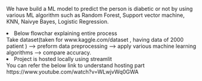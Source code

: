 We have build a ML model to predict the person is diabetic or not by using various ML algorithm such as Random Forest, Support vector machine, KNN, Naivye Bayes, Logistic Regression.

<li> Below flowchar explaining entire process </li>
Take dataset(taken for www.kaggle.com/dataset , having data of 2000 patient ) --> preform data preprocessing --> apply various machine learning algorithms --> compare accuracy. 
</br>
<li> Project is hosted locally using streamlit </li>
You can refer the below link to understand hosting part
https://www.youtube.com/watch?v=WLwjvWq0GWA

